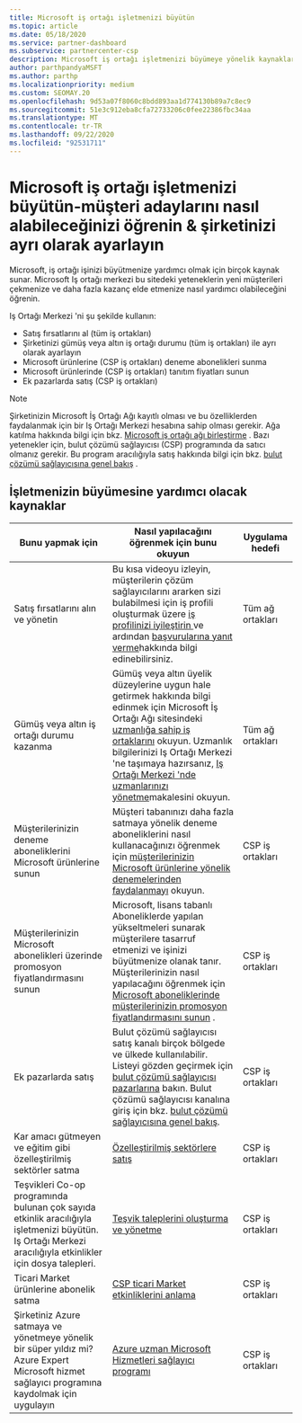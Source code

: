 ```yaml
---
title: Microsoft iş ortağı işletmenizi büyütün
ms.topic: article
ms.date: 05/18/2020
ms.service: partner-dashboard
ms.subservice: partnercenter-csp
description: Microsoft iş ortağı işletmenizi büyümeye yönelik kaynaklar hakkında bilgi edinin. Bu, Microsoft 'tan satış liderlerine (başvuruların) nasıl alınacağını içerir.
author: parthpandyaMSFT
ms.author: parthp
ms.localizationpriority: medium
ms.custom: SEOMAY.20
ms.openlocfilehash: 9d53a07f8060c8bdd893aa1d774130b89a7c8ec9
ms.sourcegitcommit: 51e3c912eba8cfa72733206c0fee22386fbc34aa
ms.translationtype: MT
ms.contentlocale: tr-TR
ms.lasthandoff: 09/22/2020
ms.locfileid: "92531711"
---
```

# <a name="grow-your-microsoft-partner-business---learn-how-to-get-leads--set-your-company-apart"></a>Microsoft iş ortağı işletmenizi büyütün-müşteri adaylarını nasıl alabileceğinizi öğrenin & şirketinizi ayrı olarak ayarlayın

Microsoft, iş ortağı işinizi büyütmenize yardımcı olmak için birçok kaynak sunar. Microsoft Iş ortağı merkezi bu sitedeki yeteneklerin yeni müşterileri çekmenize ve daha fazla kazanç elde etmenize nasıl yardımcı olabileceğini öğrenin.

Iş Ortağı Merkezi 'ni şu şekilde kullanın:

- Satış fırsatlarını al (tüm iş ortakları)
- Şirketinizi gümüş veya altın iş ortağı durumu (tüm iş ortakları) ile ayrı olarak ayarlayın
- Microsoft ürünlerine (CSP iş ortakları) deneme abonelikleri sunma
- Microsoft ürünlerinde (CSP iş ortakları) tanıtım fiyatları sunun
- Ek pazarlarda satış (CSP iş ortakları)

> [!NOTE]  
> Şirketinizin Microsoft İş Ortağı Ağı kayıtlı olması ve bu özelliklerden faydalanmak için bir Iş Ortağı Merkezi hesabına sahip olması gerekir. Ağa katılma hakkında bilgi için bkz. [Microsoft iş ortağı ağı birleştirme](mpn-overview.md) . Bazı yetenekler için, bulut çözümü sağlayıcısı (CSP) programında da satıcı olmanız gerekir. Bu program aracılığıyla satış hakkında bilgi için bkz. [bulut çözümü sağlayıcısına genel bakış](csp-overview.md) .

## <a name="resources-to-help-your-business-grow"></a>İşletmenizin büyümesine yardımcı olacak kaynaklar

|  **Bunu yapmak için**  |  **Nasıl yapılacağını öğrenmek için bunu okuyun**  |  **Uygulama hedefi**  |
|--------------|-----------|--------------
| Satış fırsatlarını alın ve yönetin | Bu kısa videoyu izleyin, müşterilerin çözüm sağlayıcılarını ararken sizi bulabilmesi için iş profili oluşturmak üzere [iş profilinizi iyileştirin ](https://player.vimeo.com/video/252788046 ) ve ardından [başvurularına yanıt verme](manage-leads.md)hakkında bilgi edinebilirsiniz. | Tüm ağ ortakları |
| Gümüş veya altın iş ortağı durumu kazanma | Gümüş veya altın üyelik düzeylerine uygun hale getirmek hakkında bilgi edinmek için Microsoft İş Ortağı Ağı sitesindeki [uzmanlığa sahip iş ortaklarını](https://partner.microsoft.com/membership/competencies) okuyun. Uzmanlık bilgilerinizi Iş Ortağı Merkezi 'ne taşımaya hazırsanız, [Iş Ortağı Merkezi 'nde uzmanlarınızı yönetme](learn-about-competencies.md)makalesini okuyun. | Tüm ağ ortakları |
| Müşterilerinizin deneme aboneliklerini Microsoft ürünlerine sunun | Müşteri tabanınızı daha fazla satmaya yönelik deneme aboneliklerini nasıl kullanacağınızı öğrenmek için [müşterilerinizin Microsoft ürünlerine yönelik denemelerinden faydalanmayı](offer-your-customers-trials-of-microsoft-products.md) okuyun.| CSP iş ortakları |
| Müşterilerinizin Microsoft abonelikleri üzerinde promosyon fiyatlandırmasını sunun | Microsoft, lisans tabanlı Aboneliklerde yapılan yükseltmeleri sunarak müşterilere tasarruf etmenizi ve işinizi büyütmenize olanak tanır. Müşterilerinizin nasıl yapılacağını öğrenmek için [Microsoft aboneliklerinde müşterilerinizin promosyon fiyatlandırmasını sunun](promotions.md) . | CSP iş ortakları |
| Ek pazarlarda satış | Bulut çözümü sağlayıcısı satış kanalı birçok bölgede ve ülkede kullanılabilir. Listeyi gözden geçirmek için [bulut çözümü sağlayıcısı pazarlarına](agreements.md) bakın. Bulut çözümü sağlayıcısı kanalına giriş için bkz. [bulut çözümü sağlayıcısına genel bakış](csp-overview.md).  | CSP iş ortakları |
Kar amacı gütmeyen ve eğitim gibi özelleştirilmiş sektörler satma|[Özelleştirilmiş sektörlere satış](get-special-pricing-for-offers.md)|CSP iş ortakları|
|Teşvikleri Co-op programında bulunan çok sayıda etkinlik aracılığıyla işletmenizi büyütün. Iş Ortağı Merkezi aracılığıyla etkinlikler için dosya talepleri.| [Teşvik taleplerini oluşturma ve yönetme](create-incentives-claims.md)|CSP iş ortakları|
|Ticari Market ürünlerine abonelik satma|[CSP ticari Market etkinliklerini anlama](csp-commercial-marketplace-overview.md)|CSP iş ortakları|
|Şirketiniz Azure satmaya ve yönetmeye yönelik bir süper yıldız mi? Azure Expert Microsoft hizmet sağlayıcı programına kaydolmak için uygulayın|[Azure uzman Microsoft Hizmetleri sağlayıcı programı](azure-expert-msp.md)|CSP iş ortakları|
